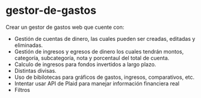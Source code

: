 # gestor-de-gastos
Crear un gestor de gastos web que cuente con:
* Gestión de cuentas de dinero, las cuales pueden ser creadas, editadas y eliminadas.
* Gestión de ingresos y egresos de dinero los cuales tendrán montos, categoría, subcategoría, nota y porcentaul del total de cuenta.
* Calculo de ingresos para fondos invertidos a largo plazo.
* Distintas divisas.
* Uso de bibilotecas para gráficos de gastos, ingresos, comparativos, etc.
* Intentar usar API de Plaid para manejar información financiera real
* Filtros
